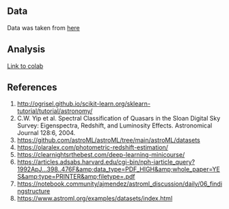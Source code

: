 ## Data

Data was taken from [here](https://www.dropbox.com/sh/l01yg08wj6cmfj4/AAA-EsRDPw4qaJE3t8UWvUfZa?dl=0)

## Analysis
[Link to colab](https://colab.research.google.com/drive/1EMdpxmPCcW5tfQTsjCv80aLd3Hkh89B-?usp=sharing)

## References

1. http://ogrisel.github.io/scikit-learn.org/sklearn-tutorial/tutorial/astronomy/
2. C.W. Yip et al. Spectral Classification of Quasars in the Sloan Digital Sky Survey: Eigenspectra, Redshift, and Luminosity Effects. Astronomical Journal 128:6, 2004.
3. https://github.com/astroML/astroML/tree/main/astroML/datasets
4. https://olaralex.com/photometric-redshift-estimation/
5. https://clearnightsrthebest.com/deep-learning-minicourse/
6. https://articles.adsabs.harvard.edu/cgi-bin/nph-iarticle_query?1992ApJ...398..476F&amp;data_type=PDF_HIGH&amp;whole_paper=YES&amp;type=PRINTER&amp;filetype=.pdf
7. https://notebook.community/ajmendez/astroml_discussion/daily/06_findingstructure
8. https://www.astroml.org/examples/datasets/index.html
